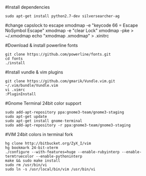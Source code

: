 #Install dependencies

```
sudo apt-get install python2.7-dev silversearcher-ag
```
#change capslock to escape
xmodmap -e "keycode 66 = Escape NoSymbol Escape"
xmodmap -e "clear Lock"
xmodmap -pke > ~/.xmodmap
echo "xmodmap .xmodmap" > .xinitrc

#Download & install powerline fonts

```
git clone https://github.com/powerline/fonts.git
cd fonts
./install
```

#Install vundle & vim plugins

```
git clone https://github.com/gmarik/Vundle.vim.git ~/.vim/bundle/Vundle.vim
vi .vimrc
:PluginInstall
```

#Gnome Terminal 24bit color support

```
sudo add-apt-repository ppa:gnome3-team/gnome3-staging
sudo apt-get update
sudo apt-get install gnome-terminal
sudo add-apt-repository -r ppa:gnome3-team/gnome3-staging
```

#VIM 24bit colors in terminal fork

```
hg clone http://bitbucket.org/ZyX_I/vim
hg bookmark 24-bit-xterm
./configure --with-features=huge --enable-rubyinterp --enable-termtruecolor --enable-pythoninterp
make && sudo make install
sudo rm /usr/bin/vi
sudo ln -s /usr/local/bin/vim /usr/bin/vi
```
